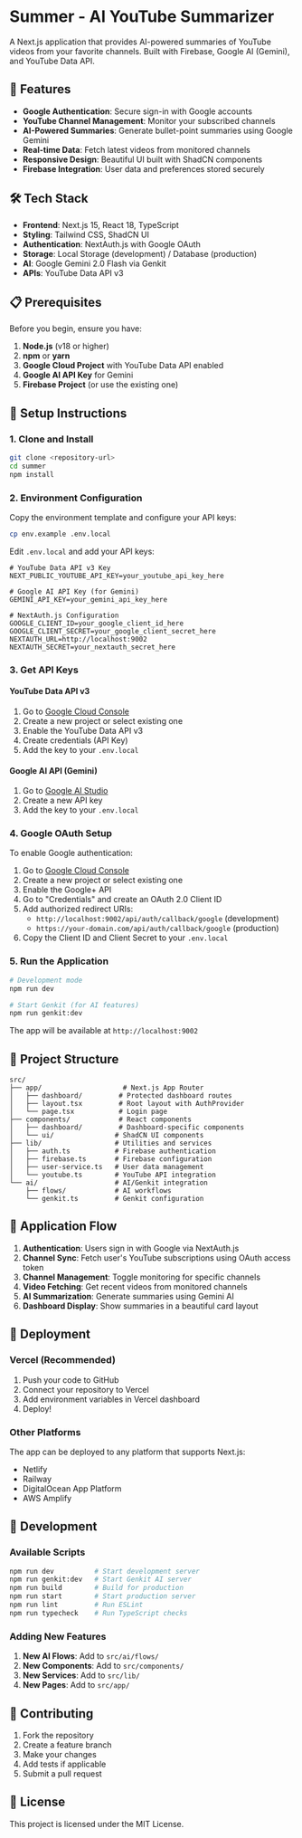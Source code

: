 # Summer - AI YouTube Summarizer

A Next.js application that provides AI-powered summaries of YouTube videos from your favorite channels. Built with Firebase, Google AI (Gemini), and YouTube Data API.

## 🚀 Features

- **Google Authentication**: Secure sign-in with Google accounts
- **YouTube Channel Management**: Monitor your subscribed channels
- **AI-Powered Summaries**: Generate bullet-point summaries using Google Gemini
- **Real-time Data**: Fetch latest videos from monitored channels
- **Responsive Design**: Beautiful UI built with ShadCN components
- **Firebase Integration**: User data and preferences stored securely

## 🛠️ Tech Stack

- **Frontend**: Next.js 15, React 18, TypeScript
- **Styling**: Tailwind CSS, ShadCN UI
- **Authentication**: NextAuth.js with Google OAuth
- **Storage**: Local Storage (development) / Database (production)
- **AI**: Google Gemini 2.0 Flash via Genkit
- **APIs**: YouTube Data API v3

## 📋 Prerequisites

Before you begin, ensure you have:

1. **Node.js** (v18 or higher)
2. **npm** or **yarn**
3. **Google Cloud Project** with YouTube Data API enabled
4. **Google AI API Key** for Gemini
5. **Firebase Project** (or use the existing one)

## 🔧 Setup Instructions

### 1. Clone and Install

```bash
git clone <repository-url>
cd summer
npm install
```

### 2. Environment Configuration

Copy the environment template and configure your API keys:

```bash
cp env.example .env.local
```

Edit `.env.local` and add your API keys:

```env
# YouTube Data API v3 Key
NEXT_PUBLIC_YOUTUBE_API_KEY=your_youtube_api_key_here

# Google AI API Key (for Gemini)
GEMINI_API_KEY=your_gemini_api_key_here

# NextAuth.js Configuration
GOOGLE_CLIENT_ID=your_google_client_id_here
GOOGLE_CLIENT_SECRET=your_google_client_secret_here
NEXTAUTH_URL=http://localhost:9002
NEXTAUTH_SECRET=your_nextauth_secret_here
```

### 3. Get API Keys

#### YouTube Data API v3
1. Go to [Google Cloud Console](https://console.cloud.google.com/)
2. Create a new project or select existing one
3. Enable the YouTube Data API v3
4. Create credentials (API Key)
5. Add the key to your `.env.local`

#### Google AI API (Gemini)
1. Go to [Google AI Studio](https://makersuite.google.com/app/apikey)
2. Create a new API key
3. Add the key to your `.env.local`

### 4. Google OAuth Setup

To enable Google authentication:

1. Go to [Google Cloud Console](https://console.cloud.google.com/)
2. Create a new project or select existing one
3. Enable the Google+ API
4. Go to "Credentials" and create an OAuth 2.0 Client ID
5. Add authorized redirect URIs:
   - `http://localhost:9002/api/auth/callback/google` (development)
   - `https://your-domain.com/api/auth/callback/google` (production)
6. Copy the Client ID and Client Secret to your `.env.local`

### 5. Run the Application

```bash
# Development mode
npm run dev

# Start Genkit (for AI features)
npm run genkit:dev
```

The app will be available at `http://localhost:9002`

## 📁 Project Structure

```
src/
├── app/                    # Next.js App Router
│   ├── dashboard/         # Protected dashboard routes
│   ├── layout.tsx         # Root layout with AuthProvider
│   └── page.tsx           # Login page
├── components/            # React components
│   ├── dashboard/         # Dashboard-specific components
│   └── ui/               # ShadCN UI components
├── lib/                  # Utilities and services
│   ├── auth.ts           # Firebase authentication
│   ├── firebase.ts       # Firebase configuration
│   ├── user-service.ts   # User data management
│   └── youtube.ts        # YouTube API integration
└── ai/                   # AI/Genkit integration
    ├── flows/            # AI workflows
    └── genkit.ts         # Genkit configuration
```

## 🔄 Application Flow

1. **Authentication**: Users sign in with Google via NextAuth.js
2. **Channel Sync**: Fetch user's YouTube subscriptions using OAuth access token
3. **Channel Management**: Toggle monitoring for specific channels
4. **Video Fetching**: Get recent videos from monitored channels
5. **AI Summarization**: Generate summaries using Gemini AI
6. **Dashboard Display**: Show summaries in a beautiful card layout

## 🚀 Deployment

### Vercel (Recommended)

1. Push your code to GitHub
2. Connect your repository to Vercel
3. Add environment variables in Vercel dashboard
4. Deploy!

### Other Platforms

The app can be deployed to any platform that supports Next.js:
- Netlify
- Railway
- DigitalOcean App Platform
- AWS Amplify

## 🔧 Development

### Available Scripts

```bash
npm run dev          # Start development server
npm run genkit:dev   # Start Genkit AI server
npm run build        # Build for production
npm run start        # Start production server
npm run lint         # Run ESLint
npm run typecheck    # Run TypeScript checks
```

### Adding New Features

1. **New AI Flows**: Add to `src/ai/flows/`
2. **New Components**: Add to `src/components/`
3. **New Services**: Add to `src/lib/`
4. **New Pages**: Add to `src/app/`

## 🤝 Contributing

1. Fork the repository
2. Create a feature branch
3. Make your changes
4. Add tests if applicable
5. Submit a pull request

## 📄 License

This project is licensed under the MIT License.
